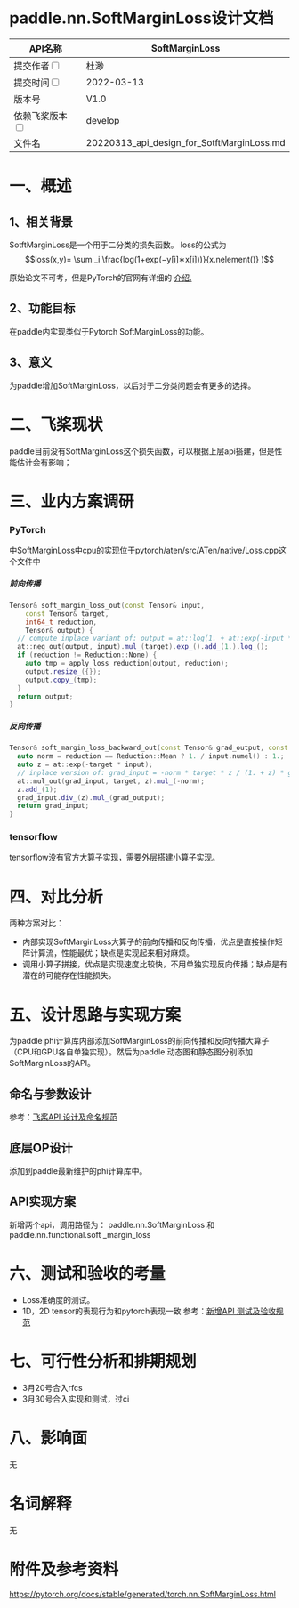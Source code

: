 # paddle.nn.SoftMarginLoss设计文档

|API名称 | SoftMarginLoss | 
|---|---|
|提交作者<input type="checkbox" class="rowselector hidden"> | 杜渺 | 
|提交时间<input type="checkbox" class="rowselector hidden"> | 2022-03-13 | 
|版本号 | V1.0 | 
|依赖飞桨版本<input type="checkbox" class="rowselector hidden"> | develop | 
|文件名 | 20220313_api_design_for_SotftMarginLoss.md<br> | 


# 一、概述
## 1、相关背景
SotftMarginLoss是一个用于二分类的损失函数。
loss的公式为
$$loss(x,y)= \sum _i 
\frac{log(1+exp(−y[i]∗x[i]))}{x.nelement()}
)$$

原始论文不可考，但是PyTorch的官网有详细的 [介绍.](https://pytorch.org/docs/stable/generated/torch.nn.SoftMarginLoss.html)
## 2、功能目标
在paddle内实现类似于Pytorch SoftMarginLoss的功能。


## 3、意义
为paddle增加SoftMarginLoss，以后对于二分类问题会有更多的选择。

# 二、飞桨现状
paddle目前没有SoftMarginLoss这个损失函数，可以根据上层api搭建，但是性能估计会有影响；


# 三、业内方案调研
### PyTorch
中SoftMarginLoss中cpu的实现位于pytorch/aten/src/ATen/native/Loss.cpp这个文件中
##### 前向传播
```cpp 
Tensor& soft_margin_loss_out(const Tensor& input,
    const Tensor& target,
    int64_t reduction,
    Tensor& output) {
  // compute inplace variant of: output = at::log(1. + at::exp(-input * target));
  at::neg_out(output, input).mul_(target).exp_().add_(1.).log_();
  if (reduction != Reduction::None) {
    auto tmp = apply_loss_reduction(output, reduction);
    output.resize_({});
    output.copy_(tmp);
  }
  return output;
}
```

##### 反向传播

```cpp
Tensor& soft_margin_loss_backward_out(const Tensor& grad_output, const Tensor& input, const Tensor& target, int64_t reduction, Tensor& grad_input) {
  auto norm = reduction == Reduction::Mean ? 1. / input.numel() : 1.;
  auto z = at::exp(-target * input);
  // inplace version of: grad_input = -norm * target * z / (1. + z) * grad_output;
  at::mul_out(grad_input, target, z).mul_(-norm);
  z.add_(1);
  grad_input.div_(z).mul_(grad_output);
  return grad_input;
}
```

### tensorflow

tensorflow没有官方大算子实现，需要外层搭建小算子实现。
# 四、对比分析
两种方案对比：
- 内部实现SoftMarginLoss大算子的前向传播和反向传播，优点是直接操作矩阵计算流，性能最优；缺点是实现起来相对麻烦。
- 调用小算子拼接，优点是实现速度比较快，不用单独实现反向传播；缺点是有潜在的可能存在性能损失。

# 五、设计思路与实现方案
为paddle phi计算库内部添加SoftMarginLoss的前向传播和反向传播大算子（CPU和GPU各自单独实现）。然后为paddle 动态图和静态图分别添加SoftMarginLoss的API。
## 命名与参数设计
参考：[飞桨API 设计及命名规范](https://www.paddlepaddle.org.cn/documentation/docs/zh/develop/dev_guides/api_contributing_guides/api_design_guidelines_standard_cn.html)
## 底层OP设计
添加到paddle最新维护的phi计算库中。
## API实现方案
新增两个api，调用路径为：
paddle.nn.SoftMarginLoss
和
paddle.nn.functional.soft
_margin_loss
# 六、测试和验收的考量
- Loss准确度的测试。
- 1D，2D tensor的表现行为和pytorch表现一致
参考：[新增API 测试及验收规范](https://www.paddlepaddle.org.cn/documentation/docs/zh/develop/dev_guides/api_contributing_guides/api_accpetance_criteria_cn.html)

# 七、可行性分析和排期规划
- 3月20号合入rfcs
- 3月30号合入实现和测试，过ci


# 八、影响面
无

# 名词解释
无
# 附件及参考资料
https://pytorch.org/docs/stable/generated/torch.nn.SoftMarginLoss.html